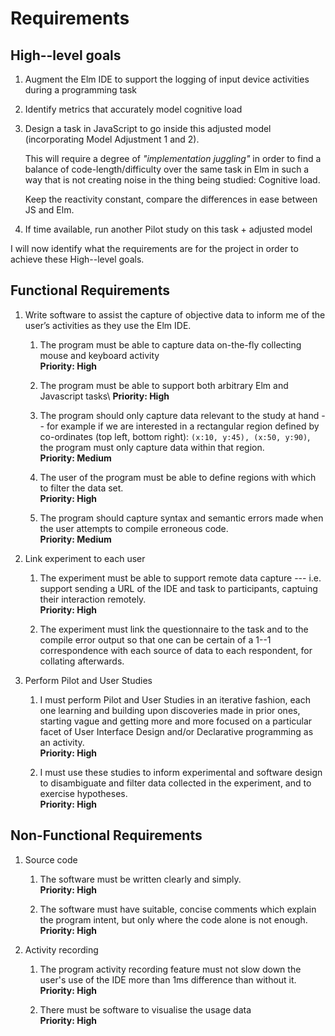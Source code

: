 # Requirements

## High--level goals

1. Augment the Elm IDE to support the logging of input device activities during
   a programming task

1. Identify metrics that accurately model cognitive load

1. Design a task in JavaScript to go inside this adjusted model
   (incorporating Model Adjustment 1 and 2).

     This will require a degree of *"implementation juggling"* in order to find a
     balance of code-length/difficulty over the same task in Elm in such a way
     that is not creating noise in the thing being studied: Cognitive load. 

     Keep the reactivity constant, compare the differences in ease between JS and
     Elm.

2. If time available, run another Pilot study on this task + adjusted model

I will now identify what the requirements are for the project in order to
achieve these High--level goals.

## Functional Requirements

1.  Write software to assist the capture of objective data to inform me
    of the user’s activities as they use the Elm IDE.

    1.  The program must be able to capture data on-the-fly collecting mouse and
        keyboard activity\
        **Priority: High**

    1. The program must be able to support both arbitrary Elm and Javascript
       tasks\ 
       **Priority: High**

    1. The program should only capture data relevant to the study at hand -- for
       example if we are interested in a rectangular region defined by
       co-ordinates (top left, bottom right): `(x:10, y:45), (x:50, y:90)`, the
       program must only capture data within that region.\
       **Priority: Medium**

    1. The user of the program must be able to define regions with which to
       filter the data set.\
       **Priority: High**

    1. The program should capture syntax and semantic errors made when the user
       attempts to compile erroneous code.\
       **Priority: Medium**

1. Link experiment to each user

    1. The experiment must be able to support remote data capture --- i.e.
       support sending a URL of the IDE and task to participants, captuing their
       interaction remotely.\
       **Priority: High**

    1. The experiment must link the questionnaire to the task and to the compile
       error output so that one can be certain of a 1--1 correspondence with
       each source of data to each respondent, for collating afterwards.

2.  Perform Pilot and User Studies

    1.  I must perform Pilot and User Studies in an iterative fashion,
        each one learning and building upon discoveries made in prior
        ones, starting vague and getting more and more focused on a
        particular facet of User Interface Design and/or Declarative
        programming as an activity.\
        **Priority: High**

    2.  I must use these studies to inform experimental and software
        design to disambiguate and filter data collected in the
        experiment, and to exercise hypotheses.\
        **Priority: High**

## Non-Functional Requirements

1.  Source code

    1.  The software must be written clearly and simply.\
        **Priority: High**

    2.  The software must have suitable, concise comments which explain
        the program intent, but only where the code alone is not
        enough.\
        **Priority: High**

2.  Activity recording

    1.  The program activity recording feature must not slow down the
        user's use of the IDE more than 1ms difference than without it.\
        **Priority: High**

    2.  There must be software to visualise the usage data\
        **Priority: High**
